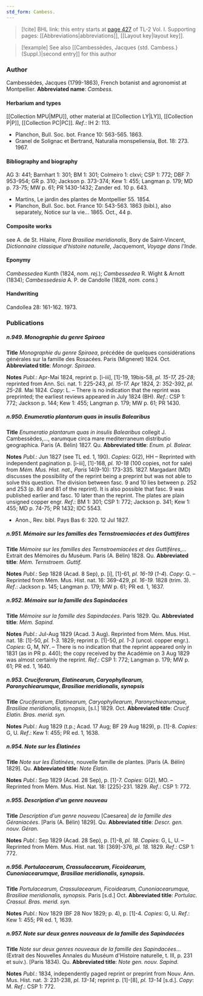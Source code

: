 ```yaml
---
std_form: Cambess.
---
```


> [!cite] BHL link: this entry starts at [page 427](https://www.biodiversitylibrary.org/page/33120558) of TL-2 Vol. I.
> Supporting pages: [[Abbreviations|abbreviations]], [[Layout key|layout key]].

> [!example] See also [[Cambessèdes, Jacques {std. Cambess.} (Suppl.)|second entry]] for this author

### Author

Cambessèdes, Jacques (1799-1863), French botanist and agronomist at Montpellier. 
**Abbreviated name**: *Cambess.*

#### Herbarium and types

[[Collection MPU|MPU]], other material at [[Collection LY|LY]], [[Collection P|P]], [[Collection PC|PC]].
*Ref*.: IH 2: 113.
- Planchon, Bull. Soc. bot. France 10: 563-565. 1863.
- Granel de Solignac et Bertrand, Naturalia monspeliensia, Bot. 18: 273. 1967.

#### Bibliography and biography

AG 3: 441; Barnhart 1: 301; BM 1: 301; Colmeiro 1: clxvi; CSP 1: 772; DBF 7: 953-954; GR p. 310; Jackson p. 373-374; Kew 1: 455; Langman p. 179; MD p. 73-75; MW p. 61; PR 1430-1432; Zander ed. 10 p. 643.
- Martins, Le jardin des plantes de Montpellier 55. 1854.
- Planchon, Bull. Soc. bot. France 10: 543-563. 1863 (bibl.), also separately, Notice sur la vie... 1865. Oct., 44 p.

#### Composite works

see A. de St. Hilaire, *Flora Brasiliae meridionalis*, Bory de Saint-Vincent, *Dictionnaire classique d'histoire naturelle*, Jacquemont, *Voyage dans l'Inde*.

#### Eponymy

*Cambessedea* Kunth (1824, *nom. rej.*); *Cambessedea* R. Wight & Arnott (1834); *Cambessedesia* A. P. de Candolle (1828, *nom. cons.*)

#### Handwriting

Candollea 28: 161-162. 1973.

### Publications

##### n.949. Monographie du genre Spiraea

**Title**
*Monographie du genre Spiraea*, précédée de quelques considérations générales sur la famille des Rosacées. Paris (Migneret) 1824. Oct.
**Abbreviated title**: *Monogr. Spiraea*.

**Notes**
*Publ*.: Apr-Mai 1824, reprint p. \[i-iii\], \[1\]-19, 19bis-58, *pl. 15-17, 25-28*; reprinted from Ann. Sci. nat. 1: 225-243, *pl. 15-17.* Apr 1824, 2: 352-392, *pl. 25-28.* Mai 1824. *Copy*: L. – There is no indication that the reprint was preprinted; the earliest reviews appeared in July 1824 (BH).
*Ref*.: CSP 1: 772; Jackson p. 144; Kew 1: 455; Langman p. 179; MW p. 61; PR 1430.

##### n.950. Enumeratio plantarum quas in insulis Balearibus

**Title**
*Enumeratio plantarum quas in insulis Balearibus* collegit J. Cambessèdes,..., earumque circa mare mediterraneum distributio geographica. Paris (A. Bélin) 1827. Qu.
**Abbreviated title**: *Enum. pl. Balear.*

**Notes**
*Publ*.: Jun 1827 (see TL ed. 1, 190). *Copies*: G(2), HH – Reprinted with independent pagination p. \[i-iii\], \[1\]-168, *pl. 10-18* (100 copies, not for sale) from *Mém. Mus. Hist. nat., Paris* 14(9-10): 173-335. 1827. Margadant (MD) discusses the possibility of the reprint being a preprint but was not able to solve this question. The division between fasc. 9 and 10 lies between p. 252 and 253 (p. 80 and 81 of the reprint). It is also possible that fasc. 9 was published earlier and fasc. 10 later than the reprint. The plates are plain unsigned copper engr.
*Ref*.: BM 1: 301; CSP 1: 772; Jackson p. 341; Kew 1: 455; MD p. 74-75; PR 1432; IDC 5543.
- Anon., Rev. bibl. Pays Bas 6: 320. 12 Jul 1827.

##### n.951. Mémoire sur les familles des Ternstroemiacées et des Guttifères

**Title**
*Mémoire sur les familles des Ternstroemiacées et des Guttifères*,... Extrait des Mémoires du Muséum. Paris (A. Bélin) 1828. Qu.
**Abbreviated title**: *Mém. Ternstroem. Guttif.*

**Notes**
*Publ*.: Sep 1828 (Acad. 8 Sep), p. \[i\], \[1\]-61, *pl. 16-19* (*1-4*). *Copy*: G. – Reprinted from Mém. Mus. Hist. nat. 16: 369-429, *pl. 16-19.* 1828 (trim. 3).
*Ref*.: Jackson p. 145; Langman p. 179; MW p. 61; PR ed. 1, 1637.

##### n.952. Mémoire sur la famille des Sapindacées

**Title**
*Mémoire sur la famille des Sapindacées*. Paris 1829. Qu.
**Abbreviated title**: *Mém. Sapind.*

**Notes**
*Publ*.: Jul-Aug 1829 (Acad. 3 Aug). Reprinted from Mém. Mus. Hist. nat. 18: \[1\]-50, *pl. 1-3.* 1829; reprint p. \[1\]-50, *pl. 1-3* (uncol. copper engr.). *Copies*: G, M, NY. – There is no indication that the reprint appeared only in 1831 (as in PR p. 440); the copy received by the Académie on 3 Aug 1829 was almost certainly the reprint.
*Ref*.: CSP 1: 772; Langman p. 179; MW p. 61; PR ed. 1, 1640.

##### n.953. Cruciferarum, Elatinearum, Caryophyllearum, Paronychiearumque, Brasiliae meridionalis, synopsis

**Title**
*Cruciferarum, Elatinearum, Caryophyllearum, Paronychiearumque, Brasiliae meridionalis, synopsis*, \[s.l.\] 1829. Oct.
**Abbreviated title**: *Crucif. Elatin. Bras. merid. syn.*

**Notes**
*Publ*.: Aug 1829 (t.p.; Acad. 17 Aug; BF 29 Aug 1829), p. \[1\]-8. *Copies*: G, U.
*Ref*.: Kew 1: 455; PR ed. 1, 1638.

##### n.954. Note sur les Élatinées

**Title**
*Note sur les Élatinées*, nouvelle famille de plantes. \[Paris (A. Bélin) 1829\]. Qu.
**Abbreviated title**: *Note Élatin.*

**Notes**
*Publ*.: Sep 1829 (Acad. 28 Sep), p. \[1\]-7. *Copies*: G(2), MO. – Reprinted from Mém. Mus. Hist. Nat. 18: \[225\]-231. 1829.
*Ref*.: CSP 1: 772.

##### n.955. Description d'un genre nouveau

**Title**
*Description d'un genre nouveau* \[Caesarea\] *de la famille des Géraniacées*. \[Paris (A. Bélin) 1829\]. Qu.
**Abbreviated title**: *Descr. gen. nouv. Géran.*

**Notes**
*Publ*.: Sep 1829 (Acad. 28 Sep), p. \[1\]-8, *pl. 18. Copies*: G, L, U. – Reprinted from Mém. Mus. Hist. nat. 18: \[369\]-376, *pl. 18.* 1829.
*Ref*.: CSP 1: 772.

##### n.956. Portulacearum, Crassulacearum, Ficoidearum, Cunoniacearumque, Brasiliae meridionalis, synopsis.

**Title**
*Portulacearum, Crassulacearum, Ficoidearum, Cunoniacearumque, Brasiliae meridionalis, synopsis.* Paris \[s.d.\] Oct.
**Abbreviated title**: *Portulac. Crassul. Bras. merid. syn.*

**Notes**
*Publ*.: Nov 1829 (BF 28 Nov 1829; p. 4), p. \[1\]-4. *Copies*: G, U.
*Ref*.: Kew 1: 455; PR ed. 1, 1639.

##### n.957. Note sur deux genres nouveaux de la famille des Sapindacées

**Title**
*Note sur deux genres nouveaux de la famille des Sapindacées*... (Extrait des Nouvelles Annales du Muséum d'Histoire naturelle, t. III, p. 231 et suiv.). \[Paris 1834). Qu.
**Abbreviated title**: *Note gen. nouv. Sapind.*

**Notes**
*Publ*.: 1834, independently paged reprint or preprint from Nouv. Ann. Mus. Hist. nat. 3: 231-238, *pl. 13-14*; reprint p. \[1\]-\[8\], *pl. 13-14* \[s.d.\]. *Copy*: M.
*Ref*.: CSP 1: 772.

